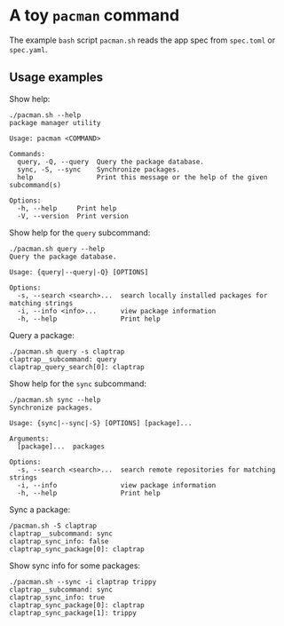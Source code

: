 # A toy `pacman` command

The example `bash` script `pacman.sh` reads the app spec from `spec.toml` or `spec.yaml`.

## Usage examples

Show help:

```shell
./pacman.sh --help
package manager utility

Usage: pacman <COMMAND>

Commands:
  query, -Q, --query  Query the package database.
  sync, -S, --sync    Synchronize packages.
  help                Print this message or the help of the given subcommand(s)

Options:
  -h, --help     Print help
  -V, --version  Print version
```

Show help for the `query` subcommand:

```shell
./pacman.sh query --help
Query the package database.

Usage: {query|--query|-Q} [OPTIONS]

Options:
  -s, --search <search>...  search locally installed packages for matching strings
  -i, --info <info>...      view package information
  -h, --help                Print help
```

Query a package:

```shell
./pacman.sh query -s claptrap
claptrap__subcommand: query
claptrap_query_search[0]: claptrap
```

Show help for the `sync` subcommand:

```shell
./pacman.sh sync --help
Synchronize packages.

Usage: {sync|--sync|-S} [OPTIONS] [package]...

Arguments:
  [package]...  packages

Options:
  -s, --search <search>...  search remote repositories for matching strings
  -i, --info                view package information
  -h, --help                Print help
```

Sync a package:

```shell
/pacman.sh -S claptrap
claptrap__subcommand: sync
claptrap_sync_info: false
claptrap_sync_package[0]: claptrap
```

Show sync info for some packages:

```shell
./pacman.sh --sync -i claptrap trippy
claptrap__subcommand: sync
claptrap_sync_info: true
claptrap_sync_package[0]: claptrap
claptrap_sync_package[1]: trippy
```
